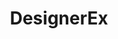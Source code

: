 ---
title: DesignerEx
layout: post
image: "/assets/images/projects/project-2.jpg"
description: Zapp was founded in the middle of the mass pandemic, and it started as a way to tap a button to get packages delivered and now it has led to hundreds of moments of human connection as people around the city wants to deliver their packages in all kinds of places, in all kinds of ways with Zapp.
technology: Ruby on Rails, React Native, MySQL
available_on: Android, IOS
type: Logistic
permalink: /designerex/
website_link: www.zapp.today.com/

---
